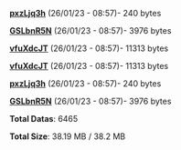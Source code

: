 [**pxzLjq3h**](/data/pxzLjq3h.txt) (26/01/23 - 08:57)- 240 bytes

[**GSLbnR5N**](/data/GSLbnR5N.txt) (26/01/23 - 08:57)- 3976 bytes

[**vfuXdcJT**](/data/vfuXdcJT.txt) (26/01/23 - 08:57)- 11313 bytes

[**vfuXdcJT**](/data/vfuXdcJT.txt) (26/01/23 - 08:57)- 11313 bytes

[**pxzLjq3h**](/data/pxzLjq3h.txt) (26/01/23 - 08:57)- 240 bytes

[**GSLbnR5N**](/data/GSLbnR5N.txt) (26/01/23 - 08:57)- 3976 bytes

**Total Datas**: 6465

**Total Size**: 38.19 MB / 38.2 MB